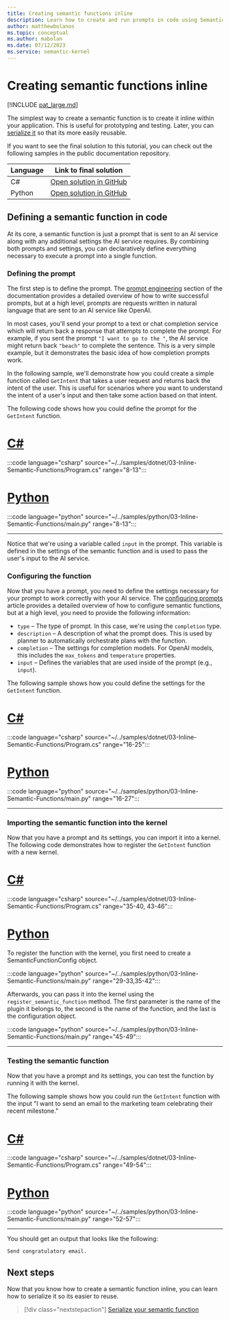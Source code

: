 ```yaml
---
title: Creating semantic functions inline
description: Learn how to create and run prompts in code using Semantic Kernel.
author: matthewbolanos
ms.topic: conceptual
ms.author: mabolan
ms.date: 07/12/2023
ms.service: semantic-kernel
---
```


# Creating semantic functions inline

[!INCLUDE [pat_large.md](../../../includes/pat_large.md)]

The simplest way to create a semantic function is to create it inline within your application. This is useful for prototyping and testing. Later, you can [serialize it](./serializing-semantic-functions.md) so that its more easily reusable.

If you want to see the final solution to this tutorial, you can check out the following samples in the public documentation repository.

| Language  | Link to final solution |
| --- | --- |
| C# | [Open solution in GitHub](https://github.com/MicrosoftDocs/semantic-kernel-docs/tree/main/samples/dotnet/03-Inline-Semantic-Functions) |
| Python | [Open solution in GitHub](https://github.com/MicrosoftDocs/semantic-kernel-docs/tree/main/samples/python/03-Inline-Semantic-Functions) |


## Defining a semantic function in code
At its core, a semantic function is just a prompt that is sent to an AI service along with any additional settings the AI service requires. By combining both prompts and settings, you can declaratively define everything necessary to execute a prompt into a single function.

### Defining the prompt
The first step is to define the prompt. The [prompt engineering](../../../prompt-engineering/index.md) section of the documentation provides a detailed overview of how to write successful prompts, but at a high level, prompts are requests written in natural language that are sent to an AI service like OpenAI.

In most cases, you'll send your prompt to a text or chat completion service which will return back a response that attempts to complete the prompt. For example, if you sent the prompt `"I want to go to the "`, the AI service might return back `"beach"` to complete the sentence. This is a very simple example, but it demonstrates the basic idea of how completion prompts work.

In the following sample, we'll demonstrate how you could create a simple function called `GetIntent` that takes a user request and returns back the intent of the user. This is useful for scenarios where you want to understand the intent of a user's input and then take some action based on that intent.

The following code shows how you could define the prompt for the `GetIntent` function.

# [C#](#tab/Csharp)

:::code language="csharp" source="~/../samples/dotnet/03-Inline-Semantic-Functions/Program.cs" range="8-13":::

# [Python](#tab/python)

:::code language="python" source="~/../samples/python/03-Inline-Semantic-Functions/main.py" range="8-13":::

---

Notice that we're using a variable called `input` in the prompt. This variable is defined in the settings of the semantic function and is used to pass the user's input to the AI service.

### Configuring the function
Now that you have a prompt, you need to define the settings necessary for your prompt to work correctly with your AI service. The [configuring prompts](../../../prompt-engineering/configure-prompts.md) article provides a detailed overview of how to configure semantic functions, but at a high level, you need to provide the following information:

- `type` – The type of prompt. In this case, we're using the `completion` type.
- `description` – A description of what the prompt does. This is used by planner to automatically orchestrate plans with the function.
- `completion` – The settings for completion models. For OpenAI models, this includes the `max_tokens` and `temperature` properties.
- `input` – Defines the variables that are used inside of the prompt (e.g., `input`).

The following sample shows how you could define the settings for the `GetIntent` function.


# [C#](#tab/Csharp)

:::code language="csharp" source="~/../samples/dotnet/03-Inline-Semantic-Functions/Program.cs" range="16-25":::

# [Python](#tab/python)


:::code language="python" source="~/../samples/python/03-Inline-Semantic-Functions/main.py" range="16-27":::

---

### Importing the semantic function into the kernel
Now that you have a prompt and its settings, you can import it into a kernel. The following code demonstrates how to register the `GetIntent` function with a new kernel.

# [C#](#tab/Csharp)
:::code language="csharp" source="~/../samples/dotnet/03-Inline-Semantic-Functions/Program.cs" range="35-40, 43-46":::

# [Python](#tab/python)
To register the function with the kernel, you first need to create a SemanticFunctionConfig object. 

:::code language="python" source="~/../samples/python/03-Inline-Semantic-Functions/main.py" range="29-33,35-42":::

Afterwards, you can pass it into the kernel using the `register_semantic_function` method. The first parameter is the name of the plugin it belongs to, the second is the name of the function, and the last is the configuration object.

:::code language="python" source="~/../samples/python/03-Inline-Semantic-Functions/main.py" range="45-49":::

---

### Testing the semantic function
Now that you have a prompt and its settings, you can test the function by running it with the kernel.

The following sample shows how you could run the `GetIntent` function with the input "I want to send an email to the marketing team celebrating their recent milestone."

# [C#](#tab/Csharp)
:::code language="csharp" source="~/../samples/dotnet/03-Inline-Semantic-Functions/Program.cs" range="49-54":::

# [Python](#tab/python)
:::code language="python" source="~/../samples/python/03-Inline-Semantic-Functions/main.py" range="52-57":::

---

You should get an output that looks like the following:

```output
Send congratulatory email.
```

## Next steps
Now that you know how to create a semantic function inline, you can learn how to serialize it so its easier to reuse.

> [!div class="nextstepaction"]
> [Serialize your semantic function](./serializing-semantic-functions.md)